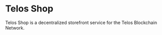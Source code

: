 # Telos Shop

Telos Shop is a decentralized storefront service for the Telos Blockchain Network.



